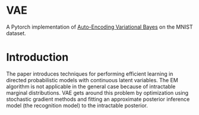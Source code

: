 # VAE
A Pytorch implementation of [Auto-Encoding Variational Bayes](https://arxiv.org/abs/1312.6114) on the MNIST dataset.

# Introduction
The paper introduces techniques for performing efficient learning in directed probabilistic models with continuous latent variables. The EM algorithm is not applicable in the general case because of intractable marginal distributions. VAE gets around this problem by optimization using stochastic gradient methods and fitting an approximate posterior inference model (the recognition model) to the intractable posterior.

